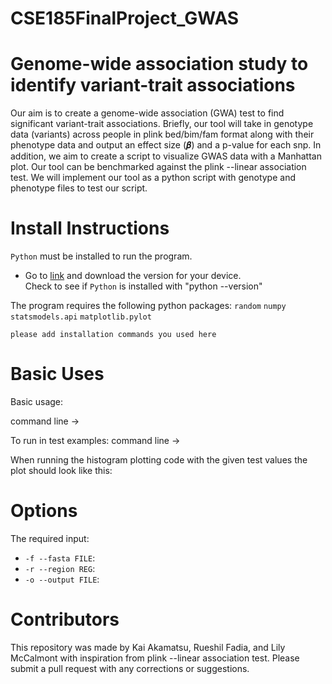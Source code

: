 # CSE185FinalProject_GWAS

# Genome-wide association study to identify variant-trait associations
Our aim is to create a genome-wide association (GWA) test to find significant variant-trait associations. Briefly, our tool will take in genotype data (variants) across people in plink bed/bim/fam format along with their phenotype data and output an effect size (𝜷) and a p-value for each snp. In addition, we aim to create a script to visualize GWAS data with a Manhattan plot. Our tool can be benchmarked against the plink --linear association test. We will implement our tool as a python script with genotype and phenotype files to test our script. 

# Install Instructions 
`Python` must be installed to run the program.  
- Go to [link](https://www.python.org/downloads/) and download the version for your device.  
Check to see if `Python` is installed with "python --version"

The program requires the following python packages:
`random`
`numpy`
`statsmodels.api`
`matplotlib.pylot`

```  
please add installation commands you used here
```

# Basic Uses
Basic usage:

command line -> 

To run in test examples:
command line ->  

When running the histogram plotting code with the given test values the plot should look like this:  
<!-- ![histogram_example](https://github.com/Lily-McCalmont/CSE185FinalProject_GWAS/blob/main/image.jpg?raw=true) -->

# Options
The required input:  

- `-f --fasta FILE`: 
- `-r --region REG`:
- `-o --output FILE`:

# Contributors
This repository was made by Kai Akamatsu, Rueshil Fadia, and Lily McCalmont with inspiration from plink --linear association test.
Please submit a pull request with any corrections or suggestions.
